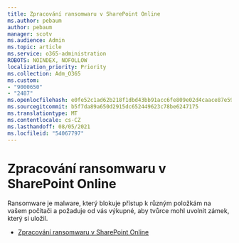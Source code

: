 ```yaml
---
title: Zpracování ransomwaru v SharePoint Online
ms.author: pebaum
author: pebaum
manager: scotv
ms.audience: Admin
ms.topic: article
ms.service: o365-administration
ROBOTS: NOINDEX, NOFOLLOW
localization_priority: Priority
ms.collection: Adm_O365
ms.custom:
- "9000650"
- "2487"
ms.openlocfilehash: e0fe52c1ad62b218f1dbd43bb91acc6fe809e02d4caace87e59229b9fc9ec70c
ms.sourcegitcommit: b5f7da89a650d2915dc652449623c78be6247175
ms.translationtype: MT
ms.contentlocale: cs-CZ
ms.lasthandoff: 08/05/2021
ms.locfileid: "54067797"
---
```

# <a name="handling-ransomware-in-sharepoint-online"></a>Zpracování ransomwaru v SharePoint Online

Ransomware je malware, který blokuje přístup k různým položkám na vašem počítači a požaduje od vás výkupné, aby tvůrce mohl uvolnit zámek, který si uložil.
- [Zpracování ransomwaru v SharePoint Online](https://docs.microsoft.com/sharepoint/troubleshoot/security/handling-ransomware-in-sharepoint-online)
